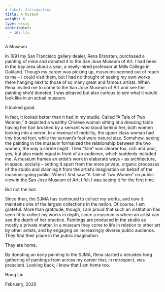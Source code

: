 ```yaml
---
# label: Introduction
title: A Museum
weight: 6
type: essay
contributor:
  - id: liu
---
```


A Museum

In 1991 my San Francisco gallery dealer, Rena Bransten, purchased a painting of mine and donated it to the San Jose Museum of Art. I had been in the bay area about a year, a newly-hired professor at Mills College in Oakland. Though my career was picking up, museums seemed out of reach to me – I could visit them, but I had no thought of seeing my own works there hanging next to those of so many great and famous artists. When Rena invited me to come to the San Jose Museum of Art and see the painting she’d donated, I was pleased but also curious to see what it would look like in an actual museum.

It looked good.

In fact, it looked better than it had in my studio. Called “A Tale of Two Women,” it depicted a wealthy Chinese woman sitting at a dressing table having her hair brushed by a servant who stood behind her, both women looking into a mirror. In a reversal of mobility, the upper class woman had tiny bound feet, while the servant’s feet were natural size. Somehow, seeing the painting in the museum formalized the relationship between the two women, the way a shrine might. Their “tale” was clearer too, rich and poor, yes, but also made equal in front of an audience, which suddenly included me. A museum frames an artist’s work in elaborate ways – as architecture, in space, socially – setting it apart from the more private, organic processes of the studio and claiming it from the artist’s imagination on behalf of the museum-going public. When I first saw “A Tale of Two Women” on public view in the San Jose Museum of Art, I felt I was seeing it for the first time.

But not the last.

Since then, the SJMA has continued to collect my works, and now it maintains one of the largest collections in the nation. Of course, I am grateful. More than gratitude, though, I am proud that such an institution has seen fit to collect my works in depth, since a museum is where an artist can see the depth of her practice. Paintings are produced in the studio as mostly a private matter. In a museum they come to life in relation to other art by other artists, and by engaging an increasingly diverse public audience. They find their place in the public imagination.

They are home.

By donating an early painting to the SJMA, Rena started a decades-long gathering of paintings from across my career that, in retrospect, was prescient. Looking back, I know that I am home too.

Hung Liu

February, 2020
